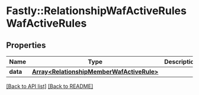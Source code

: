 # Fastly::RelationshipWafActiveRulesWafActiveRules

## Properties

| Name | Type | Description | Notes |
| ---- | ---- | ----------- | ----- |
| **data** | [**Array&lt;RelationshipMemberWafActiveRule&gt;**](RelationshipMemberWafActiveRule.md) |  | [optional] |

[[Back to API list]](../../README.md#endpoints) [[Back to README]](../../README.md)

